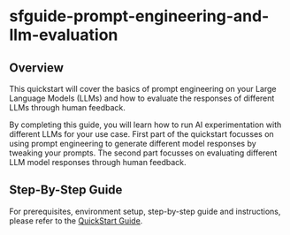 # sfguide-prompt-engineering-and-llm-evaluation

## Overview

This quickstart will cover the basics of prompt engineering on your Large Language Models (LLMs) and how to evaluate the responses of different LLMs through human feedback.

By completing this guide, you will learn how to run AI experimentation with different LLMs for your use case. First part of the quickstart focusses on using prompt engineering to generate different model responses by tweaking your prompts. The second part focusses on evaluating different LLM model responses through human feedback.

## Step-By-Step Guide

For prerequisites, environment setup, step-by-step guide and instructions, please refer to the [QuickStart Guide](https://quickstarts.snowflake.com/guide/prompt_engineering_and_llm_evaluation/index.html).
